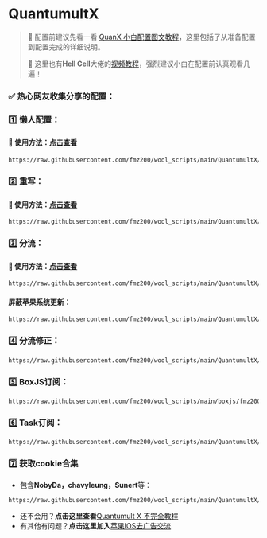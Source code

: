 # QuantumultX

> 📍 配置前建议先看一看 [QuanX 小白配置图文教程](How-To-Use.md)，这里包括了从准备配置到配置完成的详细说明。
>
> 📍 这里也有**Hell Cell**大佬的[视频教程](https://youtu.be/e8E8dtFaFUk)，强烈建议小白在配置前认真观看几遍！

### ✅ 热心网友收集分享的配置：
### 1️⃣ 懒人配置：
#### 🔔 使用方法：[点击查看](../QuantumultX/config/00-How-To-Use-Config.md)
```
https://raw.githubusercontent.com/fmz200/wool_scripts/main/QuantumultX/config/lanren.conf        
```

### 2️⃣ 重写：
#### 🔔 使用方法：[点击查看](../QuantumultX/rewrite/00-How-To-Use-Rewrite.md)
```
https://raw.githubusercontent.com/fmz200/wool_scripts/main/QuantumultX/rewrite/chongxie.txt
```

### 3️⃣ 分流：
#### 🔔 使用方法：[点击查看](../QuantumultX/filter/00-How-To-Use-Filter.md)
```
https://raw.githubusercontent.com/fmz200/wool_scripts/main/QuantumultX/filter/fenliu.list
```
#### 屏蔽苹果系统更新：
```
https://raw.githubusercontent.com/fmz200/wool_scripts/main/QuantumultX/filter/apple.conf
```

### 4️⃣ 分流修正：
```
https://raw.githubusercontent.com/fmz200/wool_scripts/main/QuantumultX/filter/fenliuxiuzheng.list
```

### 5️⃣ BoxJS订阅：
```
https://raw.githubusercontent.com/fmz200/wool_scripts/main/boxjs/fmz200.boxjs.json
```

### 6️⃣ Task订阅：
```
https://raw.githubusercontent.com/fmz200/wool_scripts/main/QuantumultX/fmz200_gallery.json
```

### 7️⃣ 获取cookie合集
- 包含**NobyDa，chavyleung，Sunert**等：
```
https://raw.githubusercontent.com/fmz200/wool_scripts/main/QuantumultX/fmz200_cookies.conf
```

- 还不会用？**点击这里查看**[Quantumult X 不完全教程](https://www.notion.so/Quantumult-X-1d32ddc6e61c4892ad2ec5ea47f00917) 
- 有其他有问题？**点击这里加入**[苹果IOS去广告交流](https://t.me/quguanggao)
